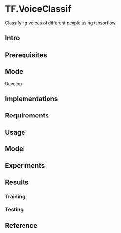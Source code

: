 # TF.VoiceClassif
Classifying voices of different people using tensorflow. 

## Intro

## Prerequisites

## Mode
Develop

## Implementations

## Requirements

## Usage

## Model 

## Experiments

## Results

### Training

### Testing

## Reference
